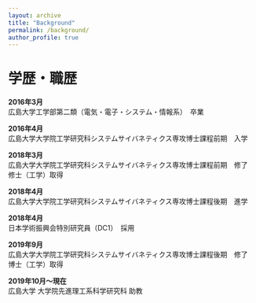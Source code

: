```yaml
---
layout: archive
title: "Background"
permalink: /background/
author_profile: true
---
```


学歴・職歴
======
**2016年3月**<br>
広島大学工学部第二類（電気・電子・システム・情報系）　卒業

**2016年4月**<br>
広島大学大学院工学研究科システムサイバネティクス専攻博士課程前期　入学

**2018年3月**<br>
広島大学大学院工学研究科システムサイバネティクス専攻博士課程前期　修了<br>修士（工学）取得

**2018年4月**<br>
広島大学大学院工学研究科システムサイバネティクス専攻博士課程後期　進学

**2018年4月**<br>
日本学術振興会特別研究員（DC1）　採用

**2019年9月**<br>
広島大学大学院工学研究科システムサイバネティクス専攻博士課程後期　修了<br>博士（工学）取得

**2019年10月〜現在**<br>
広島大学 大学院先進理工系科学研究科 助教
